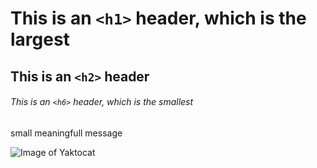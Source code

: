 # This is an `<h1>` header, which is the largest

## This is an `<h2>` header

###### This is an `<h6>` header, which is the smallest

small meaningfull message

![Image of Yaktocat](https://octodex.github.com/images/yaktocat.png)
